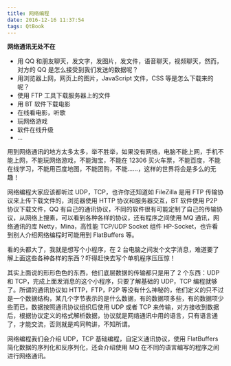 ```yaml
---
title: 网络编程
date: 2016-12-16 11:37:54
tags: QtBook
---
```

**网络通讯无处不在**

* 用 QQ 和朋友聊天，发文字，发图片，发文件，语音聊天，视频聊天，然而，对方的 QQ 是怎么接受到我们发送的数据呢？
* 用浏览器上网，网页上的图片，JavaScript 文件，CSS 等是怎么下载来的呢？
* 使用 FTP 工具下载服务器上的文件
* 用 BT 软件下载电影
* 在线看电影，听歌
* 玩网络游戏
* 软件在线升级
* ...

用到网络通讯的地方太多太多，举不胜举，如果没有网络，电脑不能上网，手机不能上网，不能玩网络游戏，不能淘宝，不能在 12306 买火车票，不能百度，不能在线学习，不能用百度地图，不能团购，不能……，这样的世界将会是多么的无趣！

网络编程大家应该都听过 UDP，TCP，也许你还知道如 FileZilla 是用 FTP 传输协议来上传下载文件的，浏览器使用 HTTP 协议和服务器交互，BT 软件使用 P2P 协议下载文件，QQ 有自己的通讯协议，不同的软件很有可能定制了自己的传输协议，从网络上搜素，可以看到各种各样的协议，还有程序之间使用 MQ 通讯，网络通讯的库 Netty，Mina，高性能 TCP/UDP Socket 组件 HP-Socket，也许看到别人介绍网络编程时可能用到 FlatBuffers 等。

看的头都大了，我就是想写个小程序，在 2 台电脑之间发个文字消息，难道要了解上面这些各种各样的东西？吓得赶快去写个单机程序压压惊！

其实上面说的形形色色的东西，他们底层数据的传输都只是用了 2 个东西：UDP 和 TCP，完成上面发消息的这个小程序，只要了解基础的 UDP，TCP 编程就够了。所谓的通讯协议如 HTTP，FTP，P2P 等没有什么神秘的，他们定义的只不过是一个数据结构，某几个字节表示的是什么数据，有的数据项多些，有的数据项少些而已，数据按照通讯协议组织后使用 UDP 或者 TCP 来传输，对方接收到数据后，根据协议定义的格式解析数据，协议就是网络通讯中用的语言，只有语言通了，才能交流，否则就是鸡同鸭讲，不知所谓。

网络编程我们会介绍 UDP，TCP 基础编程，自定义通讯协议，使用 FlatBuffers 简化数据的序列化和反序列化，还会介绍使用 MQ 在不同的语言编写的程序之间进行网络通讯。
